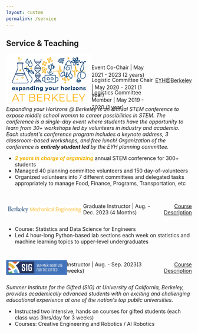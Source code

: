 ```yaml
---
layout: custom
permalink: /service
---
```



## Service & Teaching


<div style="display: flex; align-items: center; justify-content: space-between;">
    <div style="display: flex; align-items: center;">
        <img src="professional/eyh.png" height='140' alt="EYH">
        <div class="prof-head" style="vertical-align:bottom;">
            <p style="height: 15pt;line-height: 15pt;"> Event Co-Chair |<span class="date-head" style="height: 15pt;line-height: 15pt;"> May 2021 - 2023 (2 years) </span> </p>
            <p style="height: 15pt;line-height: 15pt;"> Logistic Committee Chair |<span class="date-head" style="height: 15pt;line-height: 15pt;"> May 2020 - 2021 (1 year) </span> </p>
            <p style="height: 15pt;line-height: 15pt;"> Logistics Committee Member |<span class="date-head" style="height: 15pt;line-height: 15pt;"> May 2019 - 2020 (1 year) </span> </p>
        </div>
    </div>
    <div style="text-align: right;">
    <span class="date-head" style="text-align:right;"><a href="https://www.ocf.berkeley.edu/~eyh/index.html">EYH@Berkeley</a></span>
    </div>
</div>

<i>
Expanding your Horizons @ Berkeley is an annual STEM conference to expose middle school womxn to career possibilities in STEM. The conference is a single-day event where students have the opportunity to learn from 30+ workshops led by volunteers in industry and academia. Each student's conference program includes a keynote address, 3 classroom-based workshops, and free lunch! Organization of the conference is <b>entirely student led </b>by the EYH planning committee.</i>


- <span style="color:#F3B507;"><b><i>2 years in charge of organizing</i></b></span> annual STEM conference for 300+ students
- Managed 40 planning committee volunteers and 150 day-of-volunteers
- Organized volunteers into 7 different committees and delegated tasks appropriately to manage Food, Finance, Programs, Transportation, etc

<br>
<div style="display: flex; align-items: center; justify-content: space-between;">
    <div style="display: flex; align-items: center;">
        <img src="professional/mec.png" height='25' alt="MEC">
        <div class="prof-head" style="vertical-align:bottom;">
            <p> Graduate Instructor |<span class="date-head"> Aug. - Dec. 2023 (4  Months) </span> </p>
        </div>
    </div>
    <div style="text-align: right;">
    <span class="date-head" style="text-align:right;"><a href="https://classes.berkeley.edu/content/2023-spring-engin-178-001-lec-001">Course Description</a></span>
    </div>
</div>

- Course: Statistics and Data Science for Engineers
- Led 4 hour-long Python-based lab sections each week on statistics and machine learning topics to upper-level undergraduates

<br>
<div style="display: flex; align-items: center; justify-content: space-between;">
    <div style="display: flex; align-items: center;">
        <img src="professional/sig.png" height='40' alt="SIG">
        <div class="prof-head" style="vertical-align:bottom;">
            <p> Instructor |<span class="date-head">  Aug. - Sep. 2023(3 weeks) </span> </p>
        </div>
    </div>
    <div style="text-align: right;">
    <span class="date-head" style="text-align:right;"><a href="https://classes.berkeley.edu/content/2023-spring-engin-178-001-lec-001">Course Description</a></span>
    </div>
</div>

<i> Summer Institute for the Gifted (SIG) at University of California, Berkeley, provides academically advanced students with an exciting and challenging educational experience at one of the nation's top public universities. </i>


- Instructed two intensive, hands on courses for gifted students (each class was 3hrs/day for 3 weeks)
- Courses:  Creative Engineering and Robotics / AI Robotics